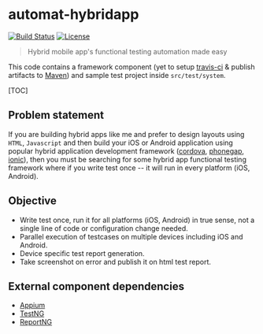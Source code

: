 # automat-hybridapp
[![Build Status](https://travis-ci.org/susovan87/automat-hybridapp.svg?branch=develop)](https://travis-ci.org/susovan87/automat-hybridapp)
[![License](https://img.shields.io/badge/License-Apache%202.0-blue.svg)](https://opensource.org/licenses/Apache-2.0)

> Hybrid mobile app's functional testing automation made easy

This code contains a framework component (yet to setup [travis-ci](https://travis-ci.org/) & 
publish artifacts to [Maven](https://mvnrepository.com/)) and sample test project inside `src/test/system`.


[TOC]

## Problem statement
If you are building hybrid apps like me and prefer to design layouts using `HTML`, `Javascript` 
and then build your iOS or Android application using popular hybrid application development 
framework ([cordova](https://cordova.apache.org/), [phonegap](http://phonegap.com/), 
[ionic](http://ionicframework.com/)), then you must be searching for some hybrid app functional 
testing framework where if you write test once -- it will run in every platform (iOS, Android).

## Objective
 - Write test once, run it for all platforms (iOS, Android) in true sense, not a single line of code or configuration change needed.
 - Parallel execution of testcases on multiple devices including iOS and Android.
 - Device specific test report generation.
 - Take screenshot on error and publish it on html test report.


## External component dependencies
 -  [Appium](http://appium.io/)
 -  [TestNG](http://testng.org/doc/index.html)
 -  [ReportNG](http://reportng.uncommons.org/)

